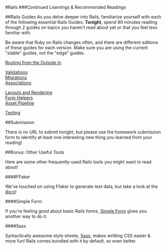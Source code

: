 #Rails
###Continued Learnings & Recommended Readings

##Rails Guides
As you delve deeper into Rails, familiarize yourself with each of the following essential Rails Guides. **Tonight**, spend 90 minutes reading through 2 guides on topics you haven't read about yet or that you feel less familiar with. 

Be aware that Ruby on Rails changes often, and there are different editions of these guides for each version. Make sure you are using the current "stable" guides, not the "edge" guides.

[Routing from the Outside In](http://guides.rubyonrails.org/routing.html)   

[Validations](http://guides.rubyonrails.org/active_record_validations.html)    
[Migrations](http://guides.rubyonrails.org/active_record_migrations.html)    
[Associations](http://guides.rubyonrails.org/active_record_associations.html)    

[Layouts and Rendering](http://guides.rubyonrails.org/layouts_and_rendering.html)   
[Form Helpers](http://guides.rubyonrails.org/form_helpers.html)    
[Asset Pipeline](http://guides.rubyonrails.org/asset_pipeline.html)   

[Testing](http://guides.rubyonrails.org/testing.html)  

##Submission

There is no URL to submit tonight, but please use the homework submission form to identify at least one interesting new thing you learned from your reading! 


##Bonus: Other Useful Tools

Here are some other frequently-used Rails tools you might want to read about!  


####FFaker

We've touched on using Ffaker to generate test data, but take a look at the [docs](https://github.com/EmmanuelOga/ffaker)!


####Simple Form

If you're feeling good about basic Rails forms, [Simple Form](https://github.com/plataformatec/simple_form) gives you another way to do it. 

####Sass

Syntactically awesome style sheets, [Sass](http://sass-lang.com/guide), makes writting CSS easier & more fun! Rails comes bundled with it by default, so even better.


